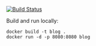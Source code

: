 [![Build Status](https://dev.azure.com/mabenoit-ms/MyOwnBacklog/_apis/build/status/myblog?branchName=master)](https://dev.azure.com/mabenoit-ms/MyOwnBacklog/_build/latest?definitionId=127&branchName=master)

Build and run locally:

```
docker build -t blog .
docker run -d -p 8080:8080 blog
```
